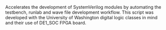 Accelerates the development of SystemVerilog modules by automating the testbench, runlab and wave file development workflow.
This script was developed with the University of Washington digital logic classes in mind and their use of DE1_SOC FPGA board.
